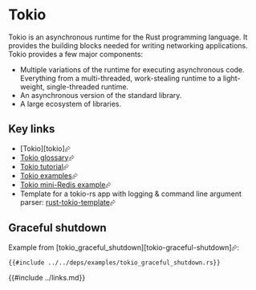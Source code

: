 # Tokio

Tokio is an asynchronous runtime for the Rust programming language. It provides the building blocks needed for writing networking applications.
Tokio provides a few major components:

- Multiple variations of the runtime for executing asynchronous code. Everything from a multi-threaded, work-stealing runtime to a light-weight, single-threaded runtime.
- An asynchronous version of the standard library.
- A large ecosystem of libraries.

## Key links

- [Tokio][tokio]⮳
- [Tokio glossary][tokio-glossary]⮳
- [Tokio tutorial][tokio-tutorial]⮳
- [Tokio examples][tokio-examples]⮳
- [Tokio mini-Redis example][tokio-mini-redis]⮳
- Template for a tokio-rs app with logging & command line argument parser: [rust-tokio-template]( https://github.com/Finomnis/rust-tokio-template/tree/main )⮳

## Graceful shutdown

Example from [tokio_graceful_shutdown][tokio-graceful-shutdown]⮳:

```rust,editable,ignore,noplayground
{{#include ../../deps/examples/tokio_graceful_shutdown.rs}}
```

[tokio-glossary]: https://tokio.rs/tokio/glossary
[tokio-tutorial]: https://tokio.rs/tokio/tutorial
[tokio-examples]: https://github.com/tokio-rs/tokio/tree/master/examples
[tokio-mini-redis]: https://github.com/tokio-rs/mini-redis

{{#include ../links.md}}
